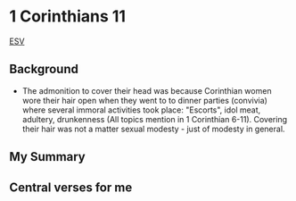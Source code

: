 # 1  Corinthians 11

[ESV](https://www.biblegateway.com/passage/?search=1+Corinthians+11&version=ESV)

## Background
- The admonition to cover their head was because Corinthian women wore their hair open when they went to to dinner
  parties (convivia) where several immoral activities took place: "Escorts", idol meat, adultery, drunkenness (All
  topics mention in 1 Corinthian 6-11). Covering their hair was not a matter sexual modesty - just of modesty in
  general.

## My Summary

## Central verses for me
